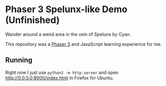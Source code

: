 # Phaser 3 Spelunx-like Demo (Unfinished)

Wander around a weird area in the vein of Spelunx by Cyan.

This repository was a [Phaser 3](https://phaser.io/phaser3) and JavaScript
learning experience for me.

## Running

Right now I just use `python3 -m http.server` and open
http://0.0.0.0:8000/index.html in Firefox for Ubuntu.
